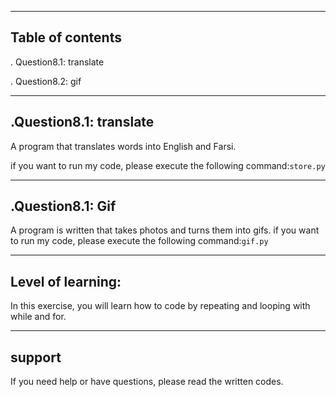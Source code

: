 
---
## Table of contents

 . Question8.1: translate
 
 . Question8.2: gif


---
## .Question8.1: translate
  
  A program that translates words into English and Farsi.

  if you want to run my code, please execute the following command:```store.py```

---
## .Question8.1: Gif
 A program is written that takes photos and turns them into gifs.
 if you want to run my code, please execute the following command:```gif.py```

 ---


## Level of learning:
In this exercise, you will learn how to code by repeating and looping with while and for.

---
## support
If you need help or have questions, please read the written codes.
